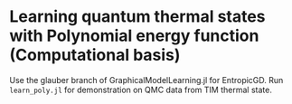 # Learning quantum thermal states with Polynomial energy function (Computational basis) #


Use the glauber branch of  GraphicalModelLearning.jl for EntropicGD. Run `learn_poly.jl` for demonstration on QMC data from TIM thermal state.

